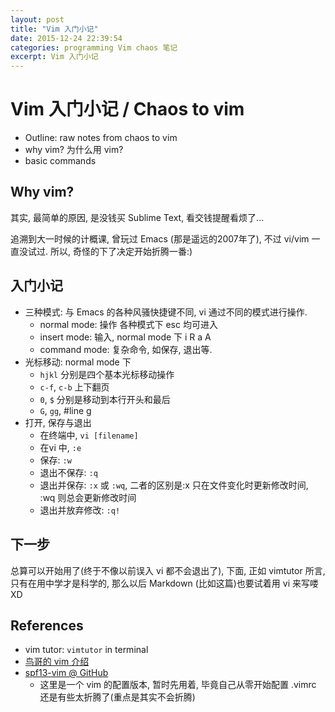 ```yaml
---
layout: post
title: "Vim 入门小记"
date: 2015-12-24 22:39:54
categories: programming Vim chaos 笔记
excerpt: Vim 入门小记
---
```


# Vim 入门小记 / Chaos to vim

- Outline: raw notes from chaos to vim
- why vim? 为什么用 vim?
- basic commands

## Why vim?

其实, 最简单的原因, 是没钱买 Sublime Text, 看交钱提醒看烦了...

追溯到大一时候的计概课, 曾玩过 Emacs (那是遥远的2007年了), 不过 vi/vim 一直没试过. 所以, 奇怪的下了决定开始折腾一番:)

## 入门小记

- 三种模式: 与 Emacs 的各种风骚快捷键不同, vi 通过不同的模式进行操作.
  - normal mode: 操作 各种模式下 esc 均可进入
  - insert mode: 输入, normal mode 下 i R a A
  - command mode: 复杂命令, 如保存, 退出等.
- 光标移动: normal mode 下
  - `hjkl` 分别是四个基本光标移动操作
  - `c-f`, `c-b` 上下翻页
  - `0`, `$` 分别是移动到本行开头和最后
  - `G`, `gg`, #line g
- 打开, 保存与退出
  - 在终端中, `vi [filename]`
  - 在vi 中, `:e`
  - 保存: `:w`
  - 退出不保存: `:q`
  - 退出并保存: `:x` 或 `:wq`, 二者的区别是:x 只在文件变化时更新修改时间, :wq 则总会更新修改时间
  - 退出并放弃修改: `:q!`

## 下一步

总算可以开始用了(终于不像以前误入 vi 都不会退出了), 下面, 正如 vimtutor 所言, 只有在用中学才是科学的, 那么以后 Markdown (比如这篇)也要试着用 vi 来写喽 XD

## References

- vim tutor: `vimtutor` in terminal
- [鸟哥的 vim 介绍](http://linux.vbird.org/linux_basic/0310vi.php)
- [spf13-vim @ GitHub](https://github.com/spf13/spf13-vim)
  - 这里是一个 vim 的配置版本, 暂时先用着, 毕竟自己从零开始配置 .vimrc 还是有些太折腾了(重点是其实不会折腾)
